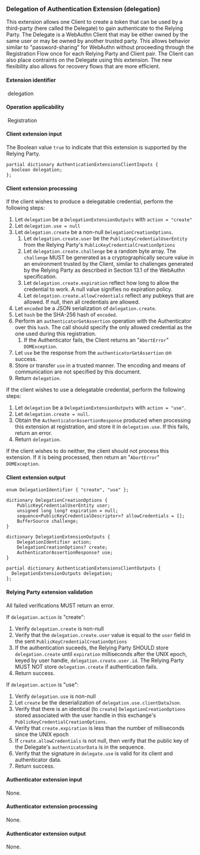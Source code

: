 ### Delegation of Authentication Extension (delegation)

This extension allows one Client to create a token that can be used by a third-party (here called the Delegate) to gain authenticate to the Relying Party. The Delegate is a WebAuthn Client that may be either owned by the same user or may be owned by another trusted party. This allows behavior similar to "password-sharing" for WebAuthn without proceeding through the Registration Flow once for each Relying Party and Client pair. The Client can also place contraints on the Delegate using this extension. The new flexibility also allows for recovery flows that are more efficient.

#### Extension identifier

​	delegation

#### Operation applicability

​	Registration

#### Client extension input

The Boolean value `true` to indicate that this extension is supported by the Relying Party.

```web-idl
partial dictionary AuthenticationExtensionsClientInputs {
  boolean delegation;
};
```

#### Client extension processing

If the client wishes to produce a delegatable credential, perform the following steps:

1. Let `delegation` be a `DelegationExtensionOutputs` with `action = "create"`
2. Let `delegation.use = null`
3. Let `delegation.create` be a non-null  `DelegationCreationOptions`.
   1. Let `delegation.create.user` be the `PublicKeyCredentialUserEntity` from the Relying Party's `PublicKeyCredentialCreationOptions`
   2. Let `delegation.create.challenge` be a random byte array. The `challenge` MUST be generated as a cryptographically secure value in an environment trusted by the Client, similar to challenges generated by the Relying Party as described in Section 13.1 of the WebAuthn specification.
   3. Let `delegation.create.expiration` reflect how long to allow the credential to work. A null value signifies no expiration policy.
   4. Let `delegation.create.allowCredentials` reflect any pubkeys that are allowed. If null, then all credentials are allowed. 
4. Let `encoded` be a JSON serialization of `delegation.create`.
5. Let `hash` be the SHA-256 hash of `encoded`.
6. Perform an `authenticatorGetAssertion` operation with the Authenticator over this `hash`. The call should specify the only allowed credential as the one used during this registration.
   1. If the Authenticator fails, the Client returns an "`AbortError`" `DOMException`.
7. Let `use` be the response from the `authenticatorGetAssertion` on success.
8. Store or transfer `use` in a trusted manner. The encoding and means of communication are not specified by this document.
9. Return `delegation`.

If the client wishes to use a delegatable credential, perform the following steps:

1. Let `delegation` be a `DelegationExtensionOutputs` with `action = "use"`.
2. Let `delegation.create = null`.
3. Obtain the `AuthenticatorAssertionResponse` produced when processing this extension at registration, and store it in `delegation.use`. If this fails, return an error.
4. Return `delegation`.

If the client wishes to do neither, the client should not process this extension. If it is being processed, then return an "`AbortError`" `DOMException`.

#### Client extension output

```web-idl
enum DelegationIdentifier { "create", "use" };

dictionary DelegationCreationOptions {
	PublicKeyCredentialUserEntity user;
	unsigned long long? expiration = null;	
    sequence<PublicKeyCredentialDescriptor>? allowCredentials = [];
    BufferSource challenge;
}

dictionary DelegationExtensionOutputs {
    DelegationIdentifier action;
    DelegationCreationOptions? create;
    AuthenticatorAssertionResponse? use;
}

partial dictionary AuthenticationExtensionsClientOutputs {
  DelegationExtensionOutputs delegation;
};
```



#### Relying Party extension validation

All failed verifications MUST return an error.

If `delegation.action` is "create":

1. Verify `delegation.create` is non-null
2. Verify that the `delegation.create.user` value is equal to the `user` field in the sent `PublicKeyCredentialCreationOptions`
3. If the authentication suceeds, the Relying Party SHOULD store `delegation.create` until `expiration` milliseconds after the UNIX epoch, keyed by user handle, `delegation.create.user.id`. The Relying Party MUST NOT store `delegation.create`  if authentication fails.
4. Return success.

If `delegation.action` is "use":

1. Verify `delegation.use` is non-null
2. Let `create` be the deserialization of `delegation.use.clientDataJson`.
3. Verify that there is an identical (to `create`)  `DelegationCreationOptions` stored associated with the user handle in this exchange's `PublicKeyCredentialCreationOptions`.
4. Verify that `create.expiration` is less than the number of milliseconds since the UNIX epoch
5. If `create.allowCredentials` is not null, then verify that the public key of the Delegate's `authenticatorData` is in the sequence.
6. Verify that the signature in `delegate.use` is valid for its client and authenticator data. 
7. Return success.

#### Authenticator extension input

None.

#### Authenticator extension processing

None.

#### Authenticator extension output

None.

